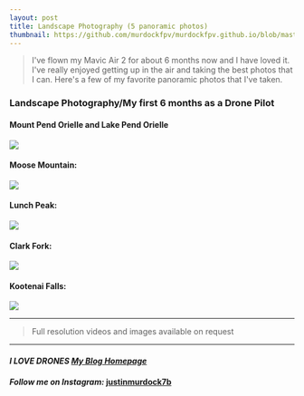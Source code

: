 ```yaml
---
layout: post
title: Landscape Photography (5 panoramic photos)
thumbnail: https://github.com/murdockfpv/murdockfpv.github.io/blob/master/images/DJI_0133-2.jpg?raw=true
---
```


> I've flown my Mavic Air 2 for about 6 months now and I have loved it. I've really enjoyed getting up in the air and taking the best photos that I can. Here's a few of my favorite panoramic photos that I've taken.

### Landscape Photography/My first 6 months as a Drone Pilot

#### **Mount Pend Orielle and Lake Pend Orielle**

<img src="https://github.com/murdockfpv/murdockfpv.github.io/blob/master/images/DJI_0113.jpg?raw=true" style="max-height: 100%; max-width: 100%"/>

#### Moose Mountain:

<img src="https://github.com/murdockfpv/murdockfpv.github.io/blob/master/images/DJI_0111.jpg?raw=true" style="max-width:100%"/>

#### Lunch Peak:

<img src="https://github.com/murdockfpv/murdockfpv.github.io/blob/master/images/DJI_0108.jpg?raw=true" style="max-width:100%"/>

#### Clark Fork:

<img src="https://github.com/murdockfpv/murdockfpv.github.io/blob/master/images/DJI_0133-2.jpg?raw=true" style="max-width:100%"/>

#### Kootenai Falls:

<img src="https://github.com/murdockfpv/murdockfpv.github.io/blob/master/images/DJI_0137-2.jpg?raw=true" style="max-width:100%"/>

___ 

> Full resolution videos and images available on request

___

#### _**I LOVE DRONES [My Blog Homepage](/)**_
#### _Follow me on Instagram:_ [**justinmurdock7b**](https://www.instagram.com/justinmurdock7b/?hl=en)
